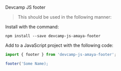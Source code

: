Devcamp JS footer

> This should be used in the following manner:

Install with the command:

```
npm install --save devcamp-js-amaya-footer
```

Add to a JavaScript project with the following code:

```javascript
import { footer } from 'devcamp-js-amaya-footer';

footer('Some Name);
```
